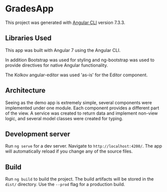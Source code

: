 # GradesApp

This project was generated with [Angular CLI](https://github.com/angular/angular-cli) version 7.3.3.

## Libraries Used

This app was built with Angular 7 using the Angular CLI.

In addition Bootstrap was used for styling and ng-bootstrap was used to provide directives for native Angular functionality.

The Kolkov angular-editor was used 'as-is' for the Editor component. 

## Architecture

Seeing as the demo app is extremely simple, several components were implemented under one module. Each component provides a different part of the view.
A service was created to return data and implement non-view logic, and several model classes were created for typing. 

## Development server

Run `ng serve` for a dev server. Navigate to `http://localhost:4200/`. The app will automatically reload if you change any of the source files.

## Build

Run `ng build` to build the project. The build artifacts will be stored in the `dist/` directory. Use the `--prod` flag for a production build.
